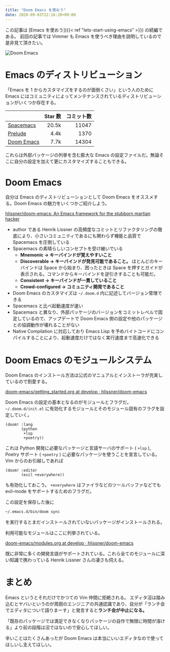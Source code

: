 ```yaml
---
title: "Doom Emacs を使おう"
date: 2020-09-03T22:16:20+09:00
---
```


この記事は [Emacs を使おう]({{< ref "lets-start-using-emacs" >}}) の続編である。
前回の記事では Vimmer も Emacs を使うべき理由を説明しているので是非見て頂きたい。

![Doom Emacs](/img/doom-emacs.png)

# Emacs のディストリビューション

「Emacs を 1 からカスタマイズをするのが面倒くさい」という人のために Emacs にはコミュニティによってメンテナンスされているディストリビューションがいくつか存在する。

|                                                      | Star 数 | コミット数 |
| :--------------------------------------------------- | ------: | ---------: |
| [Spacemacs](https://www.spacemacs.org)               |   20.5k |      11047 |
| [Prelude](https://prelude.emacsredux.com/en/latest)  |    4.4k |       1370 |
| [Doom Emacs](https://github.com/hlissner/doom-emacs) |    7.7k |      14304 |

これらは外部パッケージの列挙を含む膨大な Emacs の設定ファイルだ。無論そこに自分の設定を加えて更にカスタマイズすることもできる。

# Doom Emacs

自分は Emacs のディストリビューションとして Doom Emacs をオススメする。Doom Emacs の魅力をいくつかご紹介しよう。

[hlissner/doom-emacs: An Emacs framework for the stubborn martian hacker](https://github.com/hlissner/doom-emacs)

- author である Henrik Lissner の高頻度なコミットとリファクタリングの徹底により、小さいコミュニティであるにも関わらず機能と品質で Spacemacs を圧倒している
- Spacemacs の素晴らしいコンセプトを受け継いでいる
  - **Mnemonic → キーバインドが覚えやすいこと**
  - **Discoverable → キーバインドが発見可能であること。** ほとんどのキーバインドは Space から始まり、困ったときは Space を押すとガイドが表示される。コマンドからキーバインドを逆引きすることも可能だ。
  - **Consistent → キーバインドが一貫していること**
  - **Crowd-configured → コミュニティ開発であること**
- Doom Emacs のカスタマイズは `~/.doom.d` 内に記述してバージョン管理できる
- Spacemacs と比べ起動速度が速い
- Spacemacs と異なり、外部パッケージのバージョンをコミットレベルで固定しているので、アップデートで Doom Emacs 側の設定や他のパッケージとの協調動作が壊れることがない
- Native Compilation に対応しており Emacs Lisp を予めバイトコードにコンパイルすることにより、起動速度だけではなく実行速度まで高速化できる

# Doom Emacs のモジュールシステム

Doom Emacs のインストール方法は公式のマニュアルとインストーラが充実しているので割愛する。

[doom-emacs/getting_started.org at develop · hlissner/doom-emacs](https://github.com/hlissner/doom-emacs/blob/develop/docs/getting_started.org)

Doom Emacs の設定の基本となるのがモジュールとフラグだ。 `~/.doom.d/init.el` に有効化するモジュールとそのモジュール固有のフラグを設定していく。

```emacs-lisp
(doom! :lang
       (python
        +lsp
        +poetry))
```

これは Python 開発に必要なパッケージと言語サーバのサポート ( `+lsp` ), Poetry サポート ( `+poetry` ) に必要なパッケージを使うことを宣言している。
Vim からのお引越しであれば

```emacs-lisp
(doom! :editor
       (evil +everywhere))
```

も有効化しておこう。 `+everywhere` はファイラなどのツールバッファなどでも evil-mode をサポートするためのフラグだ。

この設定を保存した後に

```sh
~/.emacs.d/bin/doom sync
```

を実行するとまだインストールされていないパッケージがインストールされる。

利用可能なモジュールはここに列挙されている。

[doom-emacs/modules.org at develop · hlissner/doom-emacs](https://github.com/hlissner/doom-emacs/blob/develop/docs/modules.org)

既に非常に多くの開発言語がサポートされている。これら全てのモジュールに深い知識で携わっている Henrik Lissner さんの凄さも伺える。

# まとめ

Emacs というとそれだけでかつての Vim 仲間に拒絶される。
エディタ沼は踏み込むとヤバいというのが周囲のエンジニアの共通認識であり、自分が「ランチ会でエディタについて語りまーす」と発言すると**ランチ会が中止になる。**

「既存のパッケージでは満足できなくなりパッケージの自作で無限に時間が溶ける」より前の段階は沼ではないので安心してほしい。

辛いことはたくさんあったが Doom Emacs は本当にいいエディタなので使ってほしいし支えてほしい。
